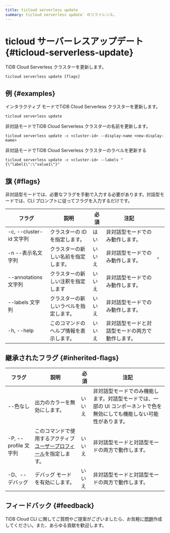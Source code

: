 ```yaml
---
title: ticloud serverless update
summary: ticloud serverless update` のリファレンス。
---
```


# ticloud サーバーレスアップデート {#ticloud-serverless-update}

TiDB Cloud Serverless クラスターを更新します。

```shell
ticloud serverless update [flags]
```

## 例 {#examples}

インタラクティブ モードでTiDB Cloud Serverless クラスターを更新します。

```shell
ticloud serverless update
```

非対話モードでTiDB Cloud Serverless クラスターの名前を更新します。

```shell
ticloud serverless update -c <cluster-id> --display-name <new-display-mame>
```

非対話モードでTiDB Cloud Serverless クラスターのラベルを更新する

```shell
ticloud serverless update -c <cluster-id> --labels "{\"label1\":\"value1\"}"
```

## 旗 {#flags}

非対話型モードでは、必要なフラグを手動で入力する必要があります。対話型モードでは、CLI プロンプトに従ってフラグを入力するだけです。

| フラグ                  | 説明                  | 必須  | 注記                       |   |
| -------------------- | ------------------- | --- | ------------------------ | - |
| -c, --cluster-id 文字列 | クラスターの ID を指定します。   | はい  | 非対話型モードでのみ動作します。         |   |
| -n --表示名文字列          | クラスターの新しい名前を指定します。  | いいえ | 非対話型モードでのみ動作します。         | 。 |
| --annotations 文字列    | クラスターの新しい注釈を指定します   | いいえ | 非対話型モードでのみ動作します。         |   |
| --labels 文字列         | クラスターの新しいラベルを指定します。 | いいえ | 非対話型モードでのみ動作します。         |   |
| -h, --help           | このコマンドのヘルプ情報を表示します。 | いいえ | 非対話型モードと対話型モードの両方で動作します。 |   |

## 継承されたフラグ {#inherited-flags}

| フラグ               | 説明                                                                             | 必須  | 注記                                                             |
| ----------------- | ------------------------------------------------------------------------------ | --- | -------------------------------------------------------------- |
| --色なし             | 出力のカラーを無効にします。                                                                 | いいえ | 非対話型モードでのみ機能します。対話型モードでは、一部の UI コンポーネントで色を無効にしても機能しない可能性があります。 |
| -P, --profile 文字列 | このコマンドで使用するアクティブ[ユーザープロフィール](/tidb-cloud/cli-reference.md#user-profile)を指定します。 | いいえ | 非対話型モードと対話型モードの両方で動作します。                                       |
| -D、--デバッグ         | デバッグ モードを有効にします。                                                               | いいえ | 非対話型モードと対話型モードの両方で動作します。                                       |

## フィードバック {#feedback}

TiDB Cloud CLI に関してご質問やご提案がございましたら、お気軽に[問題](https://github.com/tidbcloud/tidbcloud-cli/issues/new/choose)作成してください。また、あらゆる貢献を歓迎します。

